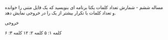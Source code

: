 مساله ششم - شمارش تعداد کلمات یکتا
برنامه ای بنویسید که یک فایل متنی را خوانده و تعداد کلمات با تکرار بیشتر از یک را در خروجی نمایش دهد.

خروجی

کلمه ۱: ۵
کلمه ۲: ۱۲
کلمه ۳: ۶